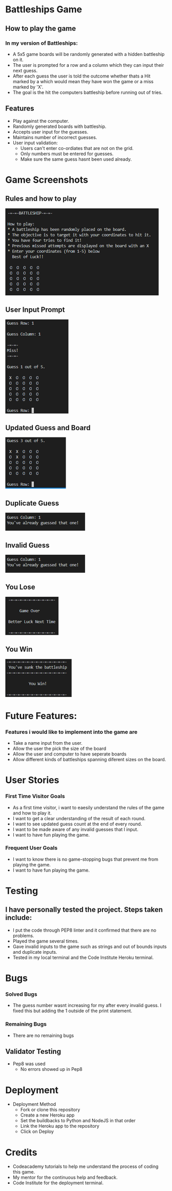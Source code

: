 # Battleships Game

## How to play the game
### In my version of Battleships:
- A 5x5 game boards will be randomly generated with a hidden battleship on it.
- The user is prompted for a row and a column which they can input their next guess.
- After each guess the user is told the outcome whether thats a Hit marked by a which would mean they have won the game or a miss marked by 'X'. 
- The goal is the hit the computers battleship before running out of tries.

## Features
- Play against the computer.
- Randomly generated boards with battleship.
- Accepts user input for the guesses.
- Maintains number of incorrect guesses.
- User input validation:
    - Users can't enter co-ordiates that are not on the grid.
    - Only numbers must be entered for guesses.
    - Make sure the same guess hasnt been used already.

# Game Screenshots
## Rules and how to play
![Rules](assets/images/rules.png)

## User Input Prompt
![User_Input](assets/images/user_input.png)

## Updated Guess and Board
![Updated_Board](assets/images/updated_guess_and_board.png)

## Duplicate Guess
![Duplicate_guess](assets/images/duplicate_guess.png)

## Invalid Guess
![Invalid_guess](assets/images/duplicate_guess.png)

## You Lose
![Game_Over](assets/images/game_over.png)

## You Win
![You Win](assets/images/you_win.png)


# Future Features:
### Features i would like to implement into the game are
- Take a name input from the user.
- Allow the user the pick the size of the board
- Allow the user and computer to have seperate boards
- Allow different kinds of battleships spanning diferent sizes on the board.

# User Stories
### First Time Visitor Goals
- As a first time visitor, i want to eaesily understand the rules of the game and how to play it.
- I want to get a clear understanding of the result of each round.
- I want to see updated guess count at the end of every round.
- I want to be made aware of any invalid guesses that I input.
- I want to have fun playing the game.

### Frequent User Goals
- I want to know there is no game-stopping bugs that prevent me from playing the game.
- I want to have fun playing the game.

# Testing
## I have personally tested the project. Steps taken include:
- I put the code through PEP8 linter and it confirmed that there are no problems.
- Played the game several times.
- Gave invalid inputs to the game such as strings and out of bounds inputs and duplicate inputs.
- Tested in my local terminal and the Code Institute Heroku terminal.

# Bugs
### Solved Bugs
- The guess number wasnt increasing for my after every invalid guess. I fixed this but adding the 1 outside of the print statement.
### Remaining Bugs
- There are no remaining bugs

## Validator Testing
- Pep8 was used
    - No errors showed up in Pep8

# Deployment 
- Deployment Method
    - Fork or clone this repository
    - Create a new Heroku app
    - Set the buildbacks to Python and NodeJS in that order
    - Link the Heroku app to the repository
    - Click on Deploy

# Credits
- Codeacademy tutorials to help me understand the process of coding this game.
- My mentor for the continuous help and feedback.
- Code Institute for the deployment terminal.

